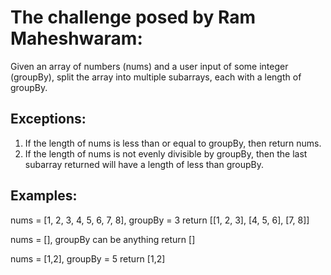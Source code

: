 # The challenge posed by Ram Maheshwaram:

Given an array of numbers (nums) and a user input of some integer (groupBy), split the array into multiple subarrays, each with a length of groupBy.

## Exceptions: 
 1. If the length of nums is less than or equal to groupBy, then return nums.
 2. If the length of nums is not evenly divisible by groupBy, then the last subarray returned will have a length of less than groupBy.

## Examples:
nums = [1, 2, 3, 4, 5, 6, 7, 8], groupBy = 3
return [[1, 2, 3], [4, 5, 6], [7, 8]]

nums = [], groupBy can be anything
return []

nums = [1,2], groupBy = 5
return [1,2]